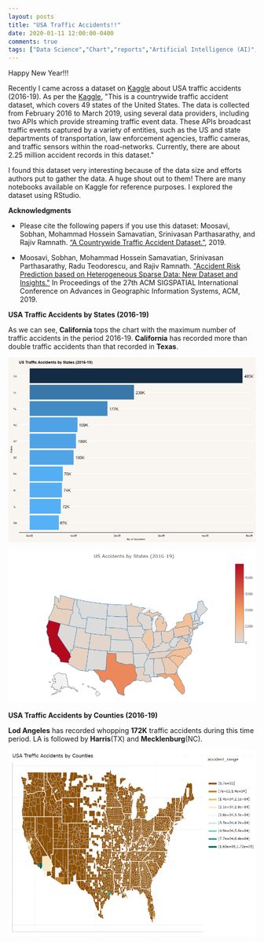 ```yaml
---
layout: posts
title: "USA Traffic Accidents!!"
date: 2020-01-11 12:00:00-0400
comments: true
tags: ["Data Science","Chart","reports","Artificial Intelligence (AI)","Data Mining","Accidents","Pyhton","R","SAS"," Dashboard","DS","traffic","USA"]
---
```

Happy New Year!!!

Recently I came across a dataset on [Kaggle](https://www.kaggle.com/sobhanmoosavi/us-accidents) about USA traffic accidents (2016-19). As per the [Kaggle](https://www.kaggle.com/sobhanmoosavi/us-accidents), "This is a countrywide traffic accident dataset, which covers 49 states of the United States. The data is collected from February 2016 to March 2019, using several data providers, including two APIs which provide streaming traffic event data. These APIs broadcast traffic events captured by a variety of entities, such as the US and state departments of transportation, law enforcement agencies, traffic cameras, and traffic sensors within the road-networks. Currently, there are about 2.25 million accident records in this dataset."

I found this dataset very interesting because of the data size and efforts authors put to gather the data. A huge shout out to them! There are many notebooks available on Kaggle for reference purposes. I explored the dataset using RStudio.  


**Acknowledgments**

* Please cite the following papers if you use this dataset:
  Moosavi, Sobhan, Mohammad Hossein Samavatian, Srinivasan Parthasarathy, and Rajiv Ramnath. [“A Countrywide Traffic Accident Dataset.”](https://arxiv.org/abs/1906.05409), 2019.

* Moosavi, Sobhan, Mohammad Hossein Samavatian, Srinivasan Parthasarathy, Radu Teodorescu, and Rajiv Ramnath. ["Accident Risk Prediction based on Heterogeneous Sparse Data: New Dataset and Insights."](https://arxiv.org/abs/1906.05409) In Proceedings of the 27th ACM SIGSPATIAL International Conference on Advances in Geographic Information Systems, ACM, 2019.

**USA Traffic Accidents by States (2016-19)**

As we can see, **California** tops the chart with the maximum number of traffic accidents in the period 2016-19. **California** has recorded more than double traffic accidents than that recorded in **Texas**.

![center](/images/US_1.PNG)

![center](/images/US_2.PNG)


**USA Traffic Accidents by Counties (2016-19)**

**Lod Angeles** has recorded whopping **172K** traffic accidents during this time period. LA is followed by **Harris**(TX) and **Mecklenburg**(NC). 

![center](/images/US_3.PNG)



